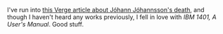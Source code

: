 I've run into [this Verge article about Jóhann Jóhannsson's death](https://www.theverge.com/2018/2/10/16999228/johann-johannsson-composer-arrival-prisoners-sicario-blade-runner-2049-obituary), and though I haven't heard any works previously, I fell in love with _IBM 1401, A User's Manual_. Good stuff.
